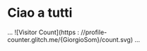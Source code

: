 # Ciao a tutti

...
![Visitor Count](https : //profile-counter.glitch.me/{GiorgioSom}/count.svg)
...
